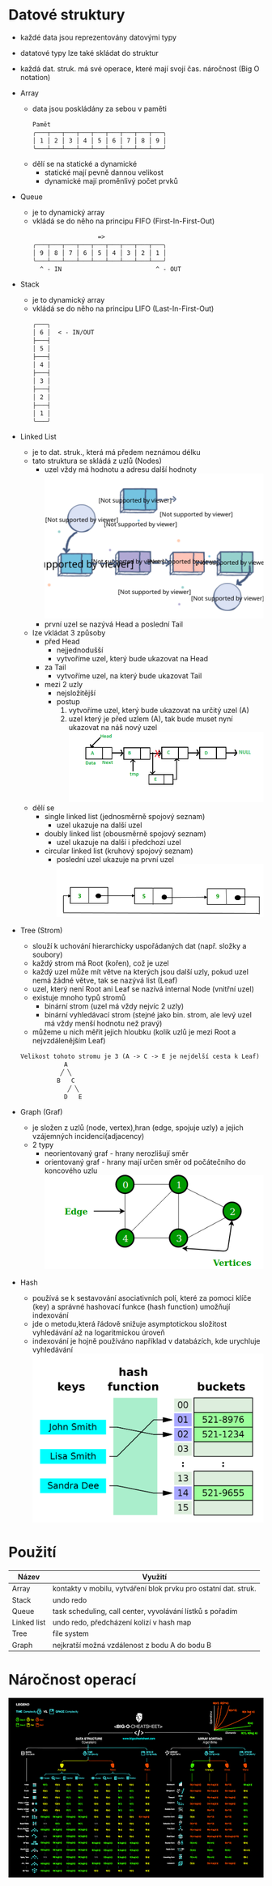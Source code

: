 # Datové struktury

- každé data jsou reprezentovány datovými typy
- datatové typy lze také skládat do struktur
- každá dat. struk. má své operace, které mají svojí čas. náročnost (Big O notation)

- Array
  - data jsou poskládány za sebou v paměti
    ```
    Pamět
    ╭───┬───┬───┬───┬───┬───┬───┬───┬───╮
    │ 1 │ 2 │ 3 │ 4 │ 5 │ 6 │ 7 │ 8 │ 9 │
    ╰───┴───┴───┴───┴───┴───┴───┴───┴───╯
    ```
  - dělí se na statické a dynamické
    - statické mají pevně dannou velikost
    - dynamické mají proměnlivý počet prvků
- Queue
  - je to dynamický array
  - vkládá se do něho na principu FIFO (First-In-First-Out)
    ```
                      =>
    ╭───┬───┬───┬───┬───┬───┬───┬───┬───╮
    │ 9 │ 8 │ 7 │ 6 │ 5 │ 4 │ 3 │ 2 │ 1 │
    ╰───┴───┴───┴───┴───┴───┴───┴───┴───╯
      ^ - IN                          ^ - OUT
    ```
- Stack
  - je to dynamický array
  - vkládá se do něho na principu LIFO (Last-In-First-Out)
    ```
    ╭───╮
    │ 6 │  < - IN/OUT
    ├───┤
    │ 5 │
    ├───┤
    │ 4 │
    ├───┤
    │ 3 │
    ├───┤
    │ 2 │
    ├───┤
    │ 1 │
    ╰───╯
    ```
- Linked List
  - je to dat. struk., která má předem neznámou délku
  - tato struktura se skládá z uzlů (Nodes)
    - uzel vždy má hodnotu a adresu další hodnoty
      ![ukázka](./linked_list.svg)
    - první uzel se nazývá Head a poslední Tail
  - lze vkládat 3 způsoby
    - před Head
      - nejjednodušší
      - vytvoříme uzel, který bude ukazovat na Head
    - za Tail
      - vytvoříme uzel, na který bude ukazovat Tail
    - mezi 2 uzly
      - nejsložitější
      - postup
        1. vytvoříme uzel, který bude ukazovat na určitý uzel (A)
        2. uzel který je před uzlem (A), tak bude muset nyní ukazovat na náš nový uzel
           ![](./images/Linkedlist_insert_middle.png)
  - dělí se
    - single linked list (jednosměrně spojový seznam)
      - uzel ukazuje na další uzel
    - doubly linked list (obousměrně spojový seznam)
      - uzel ukazuje na další i předchozí uzel
    - circular linked list (kruhový spojový seznam)
      - poslední uzel ukazuje na první uzel
        ![](./images/CircularSinglyLinkedList.png)
- Tree (Strom)
  - slouží k uchování hierarchicky uspořádaných dat (např. složky a soubory)
  - každý strom má Root (kořen), což je uzel
  - každý uzel může mít větve na kterých jsou další uzly, pokud uzel nemá žádné větve, tak se nazývá list (Leaf)
  - uzel, který není Root ani Leaf se nazívá internal Node (vnitřní uzel)
  - existuje mnoho typů stromů
    - binární strom (uzel má vždy nejvíc 2 uzly)
    - binární vyhledávací strom (stejné jako bin. strom, ale levý uzel má vždy menší hodnotu než pravý)
  - můžeme u nich měřit jejich hloubku (kolik uzlů je mezi Root a nejvzdálenějším Leaf)
  ```
  Velikost tohoto stromu je 3 (A -> C -> E je nejdelší cesta k Leaf)
              A
             ╱ ╲
            B   C
               ╱ ╲
              D   E
  ```
- Graph (Graf)
  - je složen z uzlů (node, vertex),hran (edge, spojuje uzly) a jejich vzájemných incidencí(adjacency)
  - 2 typy
    - neorientovaný graf - hrany nerozlišují směr
    - orientovaný graf - hrany mají určen směr od počátečního do koncového uzlu
      ![](./images/undirectedgraph.png)
- Hash
  - používá se k sestavování asociativních polí, které za pomoci klíče (key) a správné hashovací funkce (hash function) umožňují indexování
  - jde o metodu,která řádově snižuje asymptotickou složitost vyhledávání až na logaritmickou úroveň
  - indexování je hojně používáno například v databázích, kde urychluje vyhledávání
    ![](./images/Hash_table_3_1_1_0_1_0_0_SP.png)

# Použití

| Název       | Využití                                                         |
| ----------- | --------------------------------------------------------------- |
| Array       | kontakty v mobilu, vytváření blok prvku pro ostatní dat. struk. |
| Stack       | undo redo                                                       |
| Queue       | task scheduling, call center, vyvolávání lístků s pořadím       |
| Linked list | undo redo, předcházení kolizí v hash map                        |
| Tree        | file system                                                     |
| Graph       | nejkratší možná vzdálenost z bodu A do bodu B                   |

# Náročnost operací

![](./images/big-o-cheat-sheet-poster.png)

